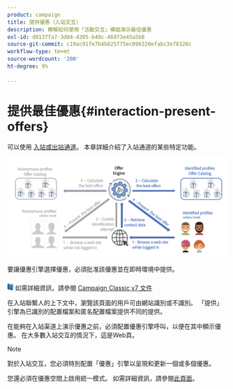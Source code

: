 ```yaml
---
product: campaign
title: 提供優惠（入站交互）
description: 瞭解如何使用「活動交互」模組演示最佳優惠
exl-id: d0137fa7-3d04-4205-b49c-46973e45a5b8
source-git-commit: c19ac91fe7b4b825f75ec096320efabc3e78328c
workflow-type: tm+mt
source-wordcount: '200'
ht-degree: 9%

---
```


# 提供最佳優惠{#interaction-present-offers}

可以使用 [入站或出站通道](interaction-architecture.md#interaction-types)。 本章詳細介紹了入站通道的某些特定功能。

![](assets/inbound-interactions.png)

要讓優惠引擎選擇優惠，必須批准該優惠並在即時環境中提供。

![](../assets/do-not-localize/book.png) 如需詳細資訊，請參閱 [Campaign Classic v7 文件](https://experienceleague.adobe.com/docs/campaign-classic/using/managing-offers/managing-an-offer-catalog/approving-and-activating-an-offer.html?lang=en#approving-offer-content)

在入站聯繫人的上下文中，瀏覽該頁面的用戶可由網站識別或不識別。 「提供」引擎為已識別的配置檔案和匿名配置檔案提供不同的提供。

在能夠在入站渠道上演示優惠之前，必須配置優惠引擎呼叫，以便在其中顯示優惠。 在大多數入站交互的情況下，這是Web頁。

>[!NOTE]
>
>對於入站交互，您必須特別配置「優惠」引擎以呈現和更新一個或多個優惠。
>
>您還必須在優惠空間上啟用統一模式。 如需詳細資訊，請參閱[此頁面](interaction-offer-spaces.md)。
